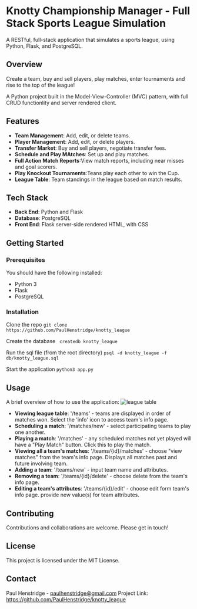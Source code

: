 # Knotty Championship Manager - Full Stack Sports League Simulation

A RESTful, full-stack application that simulates a sports league, using Python, Flask, and PostgreSQL.

## Overview

Create a team, buy and sell players, play matches, enter tournaments and rise to the top of the league!

A Python project built in the Model-View-Controller (MVC) pattern, with full CRUD functionlity and server rendered client.


## Features

- **Team Management**: Add, edit, or delete teams.
- **Player Management**: Add, edit, or delete players.
- **Transfer Market**: Buy and sell players, negotiate transfer fees.
- **Schedule and Play MAtches**: Set up and play matches.
- **Full Action Match Reports**:View match reports, including near misses and goal scorers.
- **Play Knockout Tournaments**:Teans play each other to win the Cup.
- **League Table**: Team standings in the league based on match results.
  
## Tech Stack

- **Back End**: Python and Flask
- **Database**: PostgreSQL
- **Front End**: Flask server-side rendered HTML, with CSS

## Getting Started

### Prerequisites

You should have the following installed:

- Python 3
- Flask
- PostgreSQL

### Installation

Clone the repo
```git clone https://github.com/PaulHenstridge/knotty_league```

Create the database
``` createdb knotty_league```

Run the sql file (from the root directory)
```psql -d knotty_league -f db/knotty_league.sql```

Start the application
```python3 app.py```

## Usage

A brief overview of how to use the application:
![league table](/static/images/Screenshot1.png)

- **Viewing league table**: '/teams' - teams are displayed in order of matches won. Select the 'info' icon to access team's info page.
- **Scheduling a match**: '/matches/new' - select participating teams to play one another.
- **Playing a match**: '/matches' - any scheduled matches not yet played will have a "Play Match" button.   Click this to play the match.
- **Viewing all a team's matches**: '/teams/{id}/matches' - choose "view matches" from the team's info page.  Displays all matches past and future involving team.
- **Adding a team**: '/teams/new' - input team name and attributes.
- **Removing a team**: '/teams/{id}/delete' - choose delete from the team's info page.
- **Editing a team's attributes**: '/teams/{id}/edit' - choose edit form team's info page. provide new value(s) for team attributes.

## Contributing

Contributions and collaborations are welcome. Please get in touch!

## License

This project is licensed under the MIT License.

## Contact

Paul Henstridge - paulhenstridge@gmail.com
Project Link: https://github.com/PaulHenstridge/knotty_league





